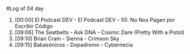 #Log of 04 day

1. [00:00] El Podcast DEV - El Podcast DEV - 55: No Nos Pagan por Escribir Código
1. [09:06] The Seatbelts - Ask DNA - Cosmic Dare (Pretty With a Pistol)
1. [09:10] Brian Crain - Sienna - Crimson Sky
1. [09:15] Babasónicos - Dopadromo - Cybernecia
